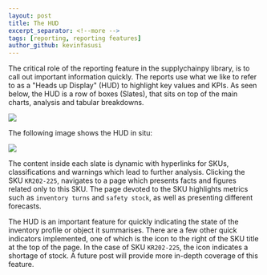 ```yaml
---
layout: post
title: The HUD
excerpt_separator: <!--more -->
tags: [reporting, reporting features]
author_github: kevinfasusi
---
```


The critical role of the reporting feature in the supplychainpy library, is to call out important information quickly.
The reports use what we like to refer to as a "Heads up Display" (HUD) to highlight key values and KPIs. <!--more -->
As seen below, the HUD is a row of boxes (Slates), that sits on top of the main charts, analysis and tabular breakdowns.

<img src='{{site.baseurl}}/images/HUD.png' class='img-fluid img-responsive'>

The following image shows the HUD in situ:

<img src='{{site.baseurl}}/images/shortage.jpg' class='img-fluid img-responsive'>

The content inside each slate is dynamic with hyperlinks for SKUs, classifications and warnings which lead to further analysis.
Clicking the SKU `KR202-225`, navigates to a page which presents facts and figures related only to this SKU. 
The page devoted to the SKU highlights metrics such as `inventory turns` and `safety stock`, as well as presenting different forecasts.

The HUD is an important feature for quickly indicating the state of the inventory profile or object it summarises. 
There are a few other quick indicators implemented, one of which is the icon to the right of the SKU title at the top of the page.
In the case of SKU `KR202-225`, the icon indicates a shortage of stock. A future post will provide more in-depth coverage of this feature. 
